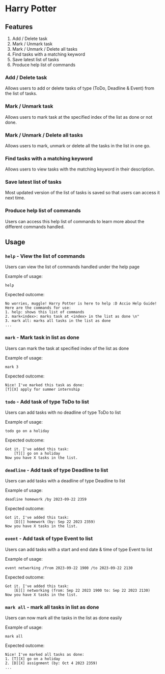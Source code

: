 # Harry Potter

## Features 
1. Add / Delete task
2. Mark / Unmark task
3. Mark / Unmark / Delete all tasks 
4. Find tasks with a matching keyword
5. Save latest list of tasks
6. Produce help list of commands

### Add / Delete task

Allows users to add or delete tasks of type (ToDo, Deadline & Event)
from the list of tasks.

### Mark / Unmark task

Allows users to mark task at the specified index of the list as done or not done.

### Mark / Unmark / Delete all tasks

Allows users to mark, unmark or delete all the tasks in the list in one go.

### Find tasks with a matching keyword

Allows users to view tasks with the matching keyword in their description.

### Save latest list of tasks

Most updated version of the list of tasks is saved so that users can access it next time.

### Produce help list of commands

Users can access this help list of commands to learn more about the different commands handled.

## Usage

### `help` - View the list of commands

Users can view the list of commands handled under the help page

Example of usage: 

`help`

Expected outcome:
```
No worries, muggle! Harry Potter is here to help :D Accio Help Guide! 
Here are the commands for use: 
1. help: shows this list of commands
2. mark<index>: marks task at <index> in the list as done \n"
3. mark all: marks all tasks in the list as done 
...

```

### `mark` - Mark task in list as done

Users can mark the task at specified index of the list as done

Example of usage:

`mark 3`

Expected outcome:
```
Nice! I've marked this task as done:
[T][X] apply for summer internship
```

### `todo` - Add task of type ToDo to list

Users can add tasks with no deadline of type ToDo to list

Example of usage:

`todo go on a holiday`

Expected outcome:
```
Got it. I've added this task:
    [T][] go on a holiday
Now you have X tasks in the list.
```

### `deadline` - Add task of type Deadline to list

Users can add tasks with a deadline of type Deadline to list

Example of usage:

`deadline homework /by 2023-09-22 2359`

Expected outcome:
```
Got it. I've added this task:
    [D][] homework (by: Sep 22 2023 2359)
Now you have X tasks in the list.
```

### `event` - Add task of type Event to list

Users can add tasks with a start and end date & time of type Event to list

Example of usage:

`event networking /from 2023-09-22 1900 /to 2023-09-22 2130`

Expected outcome:
```
Got it. I've added this task:
    [E][] networking (from: Sep 22 2023 1900 to: Sep 22 2023 2130)
Now you have X tasks in the list.
```

### `mark all` - mark all tasks in list as done

Users can now mark all the tasks in the list as done easily

Example of usage:

`mark all`

Expected outcome:
```
Nice! I've marked all tasks as done:
1. [T][X] go on a holiday
2. [D][X] assignment (by: Oct 4 2023 2359)
...
```

